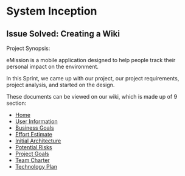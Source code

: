# System Inception
## Issue Solved: Creating a Wiki

Project Synopsis: 

eMission is a mobile application designed to help people track their personal impact on the environment.

In this Sprint, we came up with our project, our project requirements, project analysis, and started on the design.

These documents can be viewed on our wiki, which is made up of 9 section:
- [Home](https://github.com/DUCS-SE/eMission/wiki)
- [User Information](https://github.com/DUCS-SE/eMission/wiki/User-Information)
- [Business Goals](https://github.com/DUCS-SE/eMission/wiki/Business-Go)
- [Effort Estimate](https://github.com/DUCS-SE/eMission/wiki/Effort-Estimate)
- [Initial Architecture](https://github.com/DUCS-SE/eMission/wiki/Initial-Architecture)
- [Potential Risks](https://github.com/DUCS-SE/eMission/wiki/Potential-Risks)
- [Project Goals](https://github.com/DUCS-SE/eMission/wiki/Project-Goals)
- [Team Charter](https://github.com/DUCS-SE/eMission/wiki/Team-Charter)
- [Technology Plan](https://github.com/DUCS-SE/eMission/wiki/Technology-Plan)

